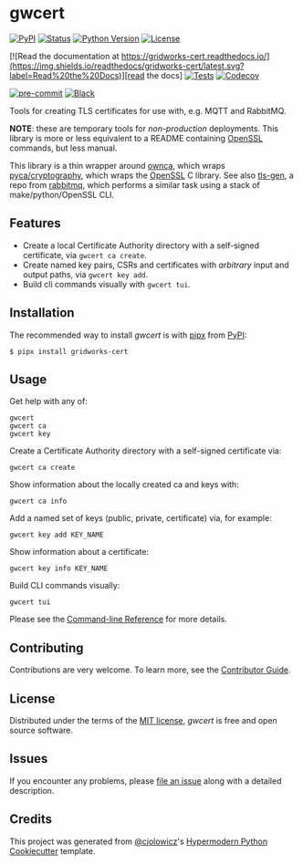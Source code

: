 # gwcert

[![PyPI](https://img.shields.io/pypi/v/gridworks-cert.svg)][pypi_]
[![Status](https://img.shields.io/pypi/status/gridworks-cert.svg)][status]
[![Python Version](https://img.shields.io/pypi/pyversions/gridworks-cert)][python version]
[![License](https://img.shields.io/pypi/l/gridworks-cert)][license]

[![Read the documentation at https://gridworks-cert.readthedocs.io/](https://img.shields.io/readthedocs/gridworks-cert/latest.svg?label=Read%20the%20Docs)][read the docs]
[![Tests](https://github.com/thegridelectric/gridworks-cert/workflows/Tests/badge.svg)][tests]
[![Codecov](https://codecov.io/gh/thegridelectric/gridworks-cert/branch/main/graph/badge.svg)][codecov]

[![pre-commit](https://img.shields.io/badge/pre--commit-enabled-brightgreen?logo=pre-commit&logoColor=white)][pre-commit]
[![Black](https://img.shields.io/badge/code%20style-black-000000.svg)][black]

Tools for creating TLS certificates for use with, e.g. MQTT and RabbitMQ.

**NOTE**: these are temporary tools for _non-production_ deployments. This library is more or less equivalent to a README
containing [OpenSSL] commands, but less manual.

This library is a thin wrapper around [ownca], which wraps [pyca/cryptography], which wraps the [OpenSSL] C library.
See also [tls-gen], a repo from [rabbitmq], which performs a similar task using a stack of make/python/OpenSSL CLI.

## Features

- Create a local Certificate Authority directory with a self-signed certificate, via `gwcert ca create`.
- Create named key pairs, CSRs and certificates with _arbitrary_ input and output paths, via `gwcert key add`.
- Build cli commands visually with `gwcert tui`.

## Installation

The recommended way to install _gwcert_ is with [pipx] from [PyPI]:

```console
$ pipx install gridworks-cert
```

## Usage

Get help with any of:

```shell
gwcert
gwcert ca
gwcert key
```

Create a Certificate Authority directory with a self-signed certificate via:

```shell
gwcert ca create
```

Show information about the locally created ca and keys with:

```shell
gwcert ca info
```

Add a named set of keys (public, private, certificate) via, for example:

```shell
gwcert key add KEY_NAME
```

Show information about a certificate:

```shell
gwcert key info KEY_NAME
```

Build CLI commands visually:

```shell
gwcert tui
```

Please see the [Command-line Reference] for more details.

## Contributing

Contributions are very welcome.
To learn more, see the [Contributor Guide].

## License

Distributed under the terms of the [MIT license][license],
_gwcert_ is free and open source software.

## Issues

If you encounter any problems,
please [file an issue] along with a detailed description.

## Credits

This project was generated from [@cjolowicz]'s [Hypermodern Python Cookiecutter] template.

[@cjolowicz]: https://github.com/cjolowicz
[pypi]: https://pypi.org/
[hypermodern python cookiecutter]: https://github.com/cjolowicz/cookiecutter-hypermodern-python
[file an issue]: https://github.com/thegridelectric/gridworks-cert/issues
[pip]: https://pip.pypa.io/
[pypi_]: https://pypi.org/project/gridworks-cert/
[status]: https://pypi.org/project/gridworks-cert/
[python version]: https://pypi.org/project/gridworks-cert
[read the docs]: https://gridworks-cert.readthedocs.io/
[tests]: https://github.com/thegridelectric/gridworks-cert/actions?workflow=Tests
[codecov]: https://app.codecov.io/gh/thegridelectric/gridworks-cert
[pre-commit]: https://github.com/pre-commit/pre-commit
[black]: https://github.com/psf/black
[tls-gen]: https://github.com/rabbitmq/tls-gen
[ownca]: https://ownca.readthedocs.io/en/latest/
[pyca/cryptography]: https://cryptography.io/en/latest/
[openssl]: https://www.openssl.org/
[rabbitmq]: https://rabbitmq.com/ssl.html#automated-certificate-generation-transcript
[pipx]: https://pypa.github.io/pipx/

<!-- github-only -->

[license]: https://github.com/thegridelectric/gridworks-cert/blob/main/LICENSE
[contributor guide]: https://github.com/thegridelectric/gridworks-cert/blob/main/CONTRIBUTING.md
[command-line reference]: https://gridworks-cert.readthedocs.io/en/latest/usage.html

